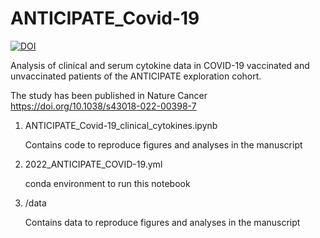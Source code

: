 # ANTICIPATE_Covid-19


[![DOI](https://zenodo.org/badge/DOI/10.5281/zenodo.6366768.svg)](https://doi.org/10.5281/zenodo.6366768)


Analysis of clinical and serum cytokine data in COVID-19 vaccinated and unvaccinated patients of the ANTICIPATE exploration cohort.

The study has been published in Nature Cancer https://doi.org/10.1038/s43018-022-00398-7

1. ANTICIPATE_Covid-19_clinical_cytokines.ipynb

   Contains code to reproduce figures and analyses in the manuscript
   
2. 2022_ANTICIPATE_COVID-19.yml

   conda environment to run this notebook

3. /data

   Contains data to reproduce figures and analyses in the manuscript

